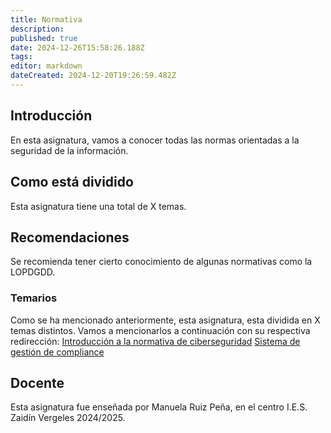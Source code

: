 ```yaml
---
title: Normativa
description: 
published: true
date: 2024-12-26T15:58:26.188Z
tags: 
editor: markdown
dateCreated: 2024-12-20T19:26:59.482Z
---
```


## Introducción
En esta asignatura, vamos a conocer todas las normas orientadas a la seguridad de la información.
## Como está dividido
Esta asignatura tiene una total de X temas.
## Recomendaciones
Se recomienda tener cierto conocimiento de algunas normativas como la LOPDGDD.
### Temarios
Como se ha mencionado anteriormente, esta asignatura, esta dividida en X temas distintos. Vamos a mencionarlos a continuación con su respectiva redirección:
[Introducción a la normativa de ciberseguridad](/ciber/Normativa/introduccion)
[Sistema de gestión de compliance]()

## Docente
Esta asignatura fue enseñada por Manuela Ruiz Peña, en el centro I.E.S. Zaidín Vergeles 2024/2025.
